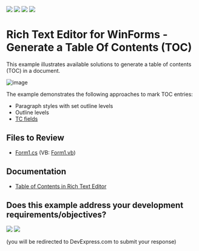 <!-- default badges list -->
![](https://img.shields.io/endpoint?url=https://codecentral.devexpress.com/api/v1/VersionRange/128609258/20.1.2%2B)
[![](https://img.shields.io/badge/Open_in_DevExpress_Support_Center-FF7200?style=flat-square&logo=DevExpress&logoColor=white)](https://supportcenter.devexpress.com/ticket/details/E4138)
[![](https://img.shields.io/badge/📖_How_to_use_DevExpress_Examples-e9f6fc?style=flat-square)](https://docs.devexpress.com/GeneralInformation/403183)
[![](https://img.shields.io/badge/💬_Leave_Feedback-feecdd?style=flat-square)](#does-this-example-address-your-development-requirementsobjectives)
<!-- default badges end -->

# Rich Text Editor for WinForms - Generate a Table Of Contents (TOC)

This example illustrates available solutions to generate a table of contents (TOC) in a document.

![image](./media/749fff65-90c8-431f-96aa-418ff8788b8d.png)

The example demonstrates the following approaches to mark TOC entries:

- Paragraph styles with set outline levels
- Outline levels
- [TC fields](https://docs.devexpress.com/WindowsForms/9719/controls-and-libraries/rich-text-editor/fields/field-codes/tc)

## Files to Review

* [Form1.cs](./CS/Form1.cs) (VB: [Form1.vb](./VB/Form1.vb))

## Documentation

* [Table of Contents in Rich Text Editor](https://docs.devexpress.com/WindowsForms/9561/controls-and-libraries/rich-text-editor/page-layout/table-of-contents)
<!-- feedback -->
## Does this example address your development requirements/objectives?

[<img src="https://www.devexpress.com/support/examples/i/yes-button.svg"/>](https://www.devexpress.com/support/examples/survey.xml?utm_source=github&utm_campaign=winforms-richedit-table-of-contents-practical-guide&~~~was_helpful=yes) [<img src="https://www.devexpress.com/support/examples/i/no-button.svg"/>](https://www.devexpress.com/support/examples/survey.xml?utm_source=github&utm_campaign=winforms-richedit-table-of-contents-practical-guide&~~~was_helpful=no)

(you will be redirected to DevExpress.com to submit your response)
<!-- feedback end -->
